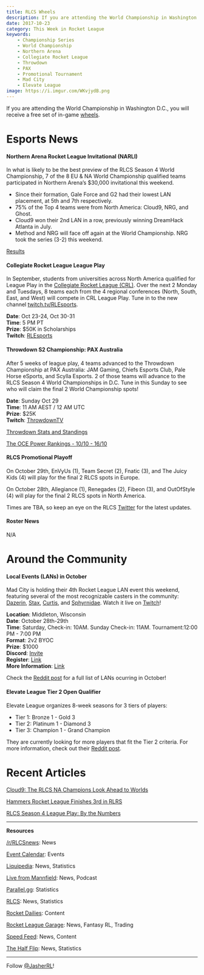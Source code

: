 ```yaml
---
title: RLCS Wheels
description: If you are attending the World Championship in Washington D.C., you will receive a free set of in-game wheels.
date: 2017-10-23
category: This Week in Rocket League
keywords:
    - Championship Series
    - World Championship
    - Northern Arena
    - Collegiate Rocket League
    - Throwdown
    - PAX
    - Promotional Tournament
    - Mad City
    - Elevate League
image: https://i.imgur.com/WKvjydB.png
---
```


If you are attending the World Championship in Washington D.C., you will receive a free set of in-game [wheels](https://www.rocketleague.com/news/exclusive-item-for-rlcs-season-4-attendees-/).

# Esports News

#### Northern Arena Rocket League Invitational (NARLI)

In what is likely to be the best preview of the RLCS Season 4 World Championship, 7 of the 8 EU & NA World Championship qualified teams participated in Northern Arena’s \$30,000 invitational this weekend.

-   Since their formation, Gale Force and G2 had their lowest LAN placement, at 5th and 7th respectively.
-   75% of the Top 4 teams were from North America: Cloud9, NRG, and Ghost.
-   Cloud9 won their 2nd LAN in a row, previously winning DreamHack Atlanta in July.
-   Method and NRG will face off again at the World Championship. NRG took the series (3-2) this weekend.

[Results](https://www.reddit.com/r/RocketLeague/comments/77ytek/northern_arena_2017_invitational_30000_day_2/)

#### Collegiate Rocket League League Play

In September, students from universities across North America qualified for League Play in the [Collegiate Rocket League (CRL)](https://www.rocketleague.com/news/league-play-begins-for-collegiate-rocket-league/). Over the next 2 Monday and Tuesdays, 8 teams each from the 4 regional conferences (North, South, East, and West) will compete in CRL League Play. Tune in to the new channel [twitch.tv/RLEsports](https://twitch.tv/RLEsports).

**Date**: Oct 23-24, Oct 30-31  
**Time**: 5 PM PT  
**Prize**: \$50K in Scholarships  
**Twitch**: [RLEsports](https://twitch.tv/RLEsports)

#### Throwdown S2 Championship: PAX Australia

After 5 weeks of league play, 4 teams advanced to the Throwdown Championship at PAX Australia: JAM Gaming, Chiefs Esports Club, Pale Horse eSports, and Scylla Esports. 2 of those teams will advance to the RLCS Season 4 World Championships in D.C. Tune in this Sunday to see who will claim the final 2 World Championship spots!

**Date**: Sunday Oct 29  
**Time**: 11 AM AEST / 12 AM UTC  
**Prize**: \$25K  
**Twitch**: [ThrowdownTV](https://twitch.tv/ThrowdownTV)

[Throwdown Stats and Standings](https://www.throwdowntv.gg/news/rocket-league-oce-championship/)

[The OCE Power Rankings - 10/10 - 16/10](https://www.rocketleagueoce.com/single-post/2017/10/19/The-OCE-Power-Rankings---1010---1610)

#### RLCS Promotional Playoff

On October 29th, EnVyUs (1), Team Secret (2), Fnatic (3), and The Juicy Kids (4) will play for the final 2 RLCS spots in Europe.

On October 28th, Allegiance (1), Renegades (2), Fibeon (3), and OutOfStyle (4) will play for the final 2 RLCS spots in North America.

Times are TBA, so keep an eye on the RLCS [Twitter](https://twitter.com/RLCS) for the latest updates.

#### Roster News

N/A

# Around the Community

#### Local Events (LANs) in October

Mad City is holding their 4th Rocket League LAN event this weekend, featuring several of the most recognizable casters in the community: [Dazerin](https://twitter.com/iDazerin), [Stax](https://twitter.com/StaxRL), [Curtis](https://twitter.com/RL_Curtis), and [Sphyrnidae](https://twitter.com/SphyrnidaeRL). Watch it live on [Twitch](https://twitch.tv/MadCityGG)!

**Location**: Middleton, Wisconsin  
**Date**: October 28th-29th  
**Time**: Saturday, Check-in: 10AM. Sunday Check-in: 11AM. Tournament:12:00 PM - 7:00 PM  
**Format**: 2v2 BYOC  
**Prize**: \$1000  
**Discord**: [Invite](https://discord.gg/madcitygg)  
**Register**: [Link](https://www.lanreg.org/midwestlan/mwl19)  
**More Information**: [Link](https://www.reddit.com/r/RocketLeague/comments/734iu8/lan1000madisonwi_mad_city_fall_brawl_byoc_2v2_lan/)

Check the [Reddit post](https://www.reddit.com/r/RocketLeague/comments/73ffop/local_events_lans_october_2017/) for a full list of LANs ocurring in October!

#### Elevate League Tier 2 Open Qualifier

Elevate League organizes 8-week seasons for 3 tiers of players:

-   Tier 1: Bronze 1 - Gold 3
-   Tier 2: Platinum 1 - Diamond 3
-   Tier 3: Champion 1 - Grand Champion

They are currently looking for more players that fit the Tier 2 criteria. For more information, check out their [Reddit post](https://www.reddit.com/r/RocketLeagueClashes/comments/782x6k/elevate_league_tier_2_open_qualifier_napcps43v3/).

# Recent Articles

[Cloud9: The RLCS NA Champions Look Ahead to Worlds](https://www.redbull.com/us-en/cloud9-rocket-league-regional-champions-interview)

[Hammers Rocket League Finishes 3rd in RLRS](http://hammersesports.com/en/blog/2017/10/17/hammers-rocket-league-finishes-3rd-in-rlrs/)

[RLCS Season 4 League Play: By the Numbers](https://rlcs.gg/news/rlcs-s4-league-play-by-the-numbers)

---

**Resources**

[/r/RLCSnews](https://www.reddit.com/r/RLCSnews/): News

[Event Calendar](https://rocket-league.com/calendar): Events

[Liquipedia](http://wiki.teamliquid.net/rocketleague/Rocket_League_Championship_Series/Season_4): News, Statistics

[Live from Mannfield](http://www.lfmannfield.com/): News, Podcast

[Parallel.gg](http://parallel.gg/): Statistics

[RLCS](https://rlcs.gg/): News, Statistics

[Rocket Dailies](https://twitter.com/Rocket_Dailies): Content

[Rocket League Garage](http://rocket-league.com/): News, Fantasy RL, Trading

[Speed Feed](https://www.youtube.com/user/TehLief/featured): News, Content

[The Half Flip](http://thehalfflip.com/): News, Statistics

---

Follow [@JasherRL](https://twitter.com/JasherRL)!
